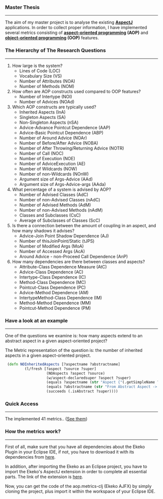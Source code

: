 ### Master Thesis
---

The aim of my master project is to analyse the existing **[AspectJ](http://eclipse.org/aspectj/)** applications. In order to collect proper information, I have implemented several metrics consisting of **[aspect-oriented programming](http://en.wikipedia.org/wiki/Aspect-oriented_programming) (AOP)** and **[object-oriented programming](http://en.wikipedia.org/wiki/Object-oriented_programming) (OOP)** features.

### The Hierarchy of The Research Questions 
---

1.	How large is the system?
	*	Lines of Code (LOC) 
	*	Vocabulary Size (VS) 
	*	Number of Attributes (NOA) 
	*	Number of Methods (NOM)
2.	How often are AOP constructs used compared to OOP features?
	*	Number of Intertype (NOI)
	*	Number of Advices (NOAd)
3.	Which AOP constructs are typically used?
	*	Inherited Aspects (InA)
	*	Singleton Aspects (SA)
	*	Non-Singleton Aspects (nSA)
	*	Advice-Advance Pointcut Dependence (AAP)
	*	Advice-Basic Pointcut Dependence (ABP)
	*	Number of Around Advice (NOAr)
	*	Number of Before/After Advice (NOBA)
	*	Number of After Throwing/Returning Advice (NOTR)
	*	Number of Call (NOC)
	*	Number of Execution (NOE)
	*	Number of AdviceExecution (AE)
	*	Number of Wildcards (NOW)
	*	Number of non-Wildcards (NOnW)
	*	Argument size of Args-Advice (AAd)
	*	Argument size of Args-Advice-args (AAda)
4.	What percentage of a system is advised by AOP?
	*	Number of Advised Classes (AdC)
	*	Number of non-Advised Classes (nAdC)
	*	Number of Advised Methods (AdM)
	*   Number of non-Advised Methods (nAdM)
	*	Classes and Subclasses (CsC)
	*	Average of Subclasses of Classes (ScC)
5.	Is there a connection between the amount of coupling in an aspect, and how many shadows it advises?
	*	Advice-Join Point Shadow Dependence (AJ)
	*	Number of thisJoinPoint/Static (tJPS)
	*	Number of Modified Args (MoA)
	*	Number of Accessed Args (AcA)
	*	Around Advice - non-Proceed Call Dependence (AnP)
6.	How many dependencies are there between classes and aspects?	
	*	Attribute-Class Dependence Measure (AtC)
	*	Advice-Class Dependence (AC)
	*	Intertype-Class Dependence (IC) 
	*	Method-Class Dependence (MC) 
	*	Pointcut-Class Dependence (PC) 
	*	Advice-Method Dependence (AM) 
	*	IntertypeMethod-Class Dependence (IM) 
	*	Method-Method Dependence (MM) 
	*	Pointcut-Method Dependence (PM) 


### Have a look at an example
---
One of the questions we examine is: how many aspects extend to an abstract aspect in a given aspect-oriented project?

The Metric representation of the question is: the number of inherited aspects in a given aspect-oriented project.

```Clojure
 (defn NOInheritedAspects [?aspectname ?abstractname]
         (l/fresh [?aspect ?source ?super]
                   (NOAspects ?aspect ?source)
                   (w/aspect-declaredsuper ?aspect ?super)
                   (equals ?aspectname (str "Aspect {"(.getSimpleName ?aspect)"}"))
                   (equals ?abstractname (str "From Abstract Aspect -> "(.getSimpleName ?super)))
                   (succeeds (.isAbstract ?super))))
```

### Quick Access
---

The implemented 41 metrics.. ([See them](https://github.com/ozlerhakan/AOPMetrics-EkekoAJFX/blob/master/Ekeko%20AJFX/src/ekeko_ajfx/AOPMetrics.clj))

### How the metrics work?
---

First of all, make sure that you have all dependencies about the Ekeko Plugin in your Eclipse IDE, if not, you have to download it with its dependencies from [here](https://github.com/cderoove/damp.ekeko/wiki/Getting-Started-with-Ekeko). 

In addition, after importing the Ekeko as an Eclipse project, you have to import the Ekeko's AspectJ extension in order to complete all essential parts. The link of the extension is [here](https://github.com/cderoove/damp.ekeko.aspectj).

Now, you can get the code of the aop.metrics-clj (Ekeko AJFX) by simply cloning the project, plus import it within the workspace of your Eclipse IDE.

